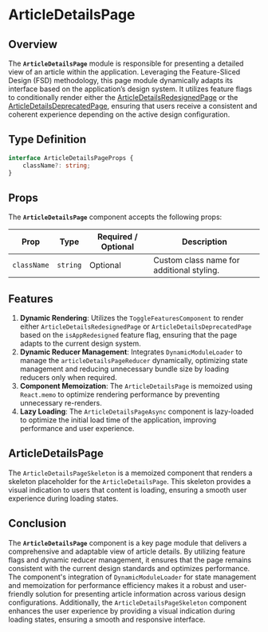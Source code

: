 # ArticleDetailsPage

## Overview
The **`ArticleDetailsPage`** module is responsible for presenting a detailed view of an article within the application. Leveraging the Feature-Sliced Design (FSD) methodology, this page module dynamically adapts its interface based on the application’s design system. It utilizes feature flags to conditionally render either the [ArticleDetailsRedesignedPage](ArticleDetailsPageRedesigned/README.md) or the [ArticleDetailsDeprecatedPage](ArticleDetailsPageDeprecated/README.md), ensuring that users receive a consistent and coherent experience depending on the active design configuration.

## Type Definition
```typescript
interface ArticleDetailsPageProps {
    className?: string;
}
```
## Props

The **`ArticleDetailsPage`** component accepts the following props:

| Prop       | Type       | Required / Optional | Description                             |
|------------|------------|----------------------|-----------------------------------------|
| `className` | `string`   | Optional             | Custom class name for additional styling. |

## Features

1. **Dynamic Rendering**: Utilizes the `ToggleFeaturesComponent` to render either `ArticleDetailsRedesignedPage` or `ArticleDetailsDeprecatedPage` based on the `isAppRedesigned` feature flag, ensuring that the page adapts to the current design system.
2. **Dynamic Reducer Management**: Integrates `DynamicModuleLoader` to manage the `articleDetailsPageReducer` dynamically, optimizing state management and reducing unnecessary bundle size by loading reducers only when required.
3. **Component Memoization**: The `ArticleDetailsPage` is memoized using `React.memo` to optimize rendering performance by preventing unnecessary re-renders.
4. **Lazy Loading**: The `ArticleDetailsPageAsync` component is lazy-loaded to optimize the initial load time of the application, improving performance and user experience.


## ArticleDetailsPage
The `ArticleDetailsPageSkeleton` is a memoized component that renders a skeleton placeholder for the `ArticleDetailsPage`.
This skeleton provides a visual indication to users that content is loading, ensuring a smooth user experience during loading states.


## Conclusion

The **`ArticleDetailsPage`** component is a key page module that delivers a comprehensive and adaptable view of article details. By utilizing feature flags and dynamic reducer management, it ensures that the page remains consistent with the current design standards and optimizes performance. The component's integration of `DynamicModuleLoader` for state management and memoization for performance efficiency makes it a robust and user-friendly solution for presenting article information across various design configurations.
Additionally, the `ArticleDetailsPageSkeleton` component enhances the user experience by providing a visual indication during loading states, ensuring a smooth and responsive interface.
